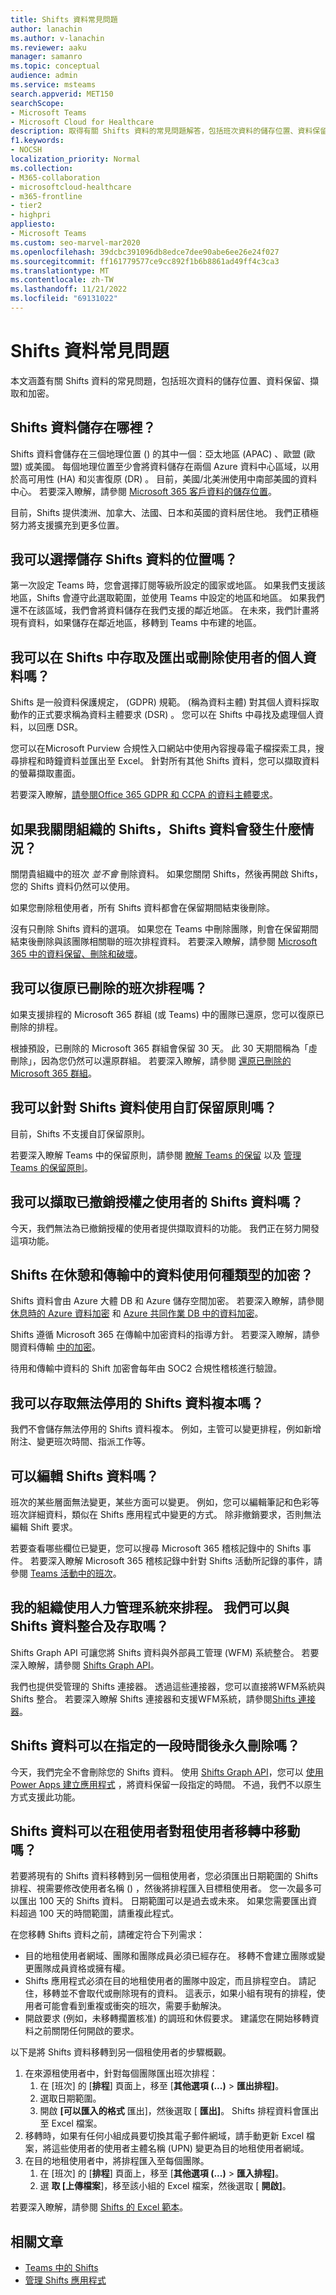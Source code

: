 ```yaml
---
title: Shifts 資料常見問題
author: lanachin
ms.author: v-lanachin
ms.reviewer: aaku
manager: samanro
ms.topic: conceptual
audience: admin
ms.service: msteams
search.appverid: MET150
searchScope:
- Microsoft Teams
- Microsoft Cloud for Healthcare
description: 取得有關 Shifts 資料的常見問題解答，包括班次資料的儲存位置、資料保留、擷取和加密。
f1.keywords:
- NOCSH
localization_priority: Normal
ms.collection:
- M365-collaboration
- microsoftcloud-healthcare
- m365-frontline
- tier2
- highpri
appliesto:
- Microsoft Teams
ms.custom: seo-marvel-mar2020
ms.openlocfilehash: 39dcbc391096db8edce7dee90abe6ee26e24f027
ms.sourcegitcommit: ff161779577ce9cc892f1b6b8861ad49ff4c3ca3
ms.translationtype: MT
ms.contentlocale: zh-TW
ms.lasthandoff: 11/21/2022
ms.locfileid: "69131022"
---
```

# <a name="shifts-data-faq"></a>Shifts 資料常見問題

本文涵蓋有關 Shifts 資料的常見問題，包括班次資料的儲存位置、資料保留、擷取和加密。

## <a name="where-is-shifts-data-stored"></a>Shifts 資料儲存在哪裡？

Shifts 資料會儲存在三個地理位置 () 的其中一個：亞太地區 (APAC) 、歐盟 (歐盟) 或美國。 每個地理位置至少會將資料儲存在兩個 Azure 資料中心區域，以用於高可用性 (HA) 和災害復原 (DR) 。 目前，美國/北美洲使用中南部美國的資料中心。 若要深入瞭解，請參閱 [Microsoft 365 客戶資料的儲存位置](/microsoft-365/enterprise/o365-data-locations)。

目前，Shifts 提供澳洲、加拿大、法國、日本和英國的資料居住地。 我們正積極努力將支援擴充到更多位置。

## <a name="can-i-choose-where-shifts-data-is-stored"></a>我可以選擇儲存 Shifts 資料的位置嗎？

第一次設定 Teams 時，您會選擇訂閱等級所設定的國家或地區。 如果我們支援該地區，Shifts 會遵守此選取範圍，並使用 Teams 中設定的地區和地區。 如果我們還不在該區域，我們會將資料儲存在我們支援的鄰近地區。 在未來，我們計畫將現有資料，如果儲存在鄰近地區，移轉到 Teams 中布建的地區。

## <a name="can-i-access-and-export-or-delete-a-users-personal-data-in-shifts"></a>我可以在 Shifts 中存取及匯出或刪除使用者的個人資料嗎？

Shifts 是一般資料保護規定， (GDPR) 規範。  (稱為資料主體) 對其個人資料採取動作的正式要求稱為資料主體要求 (DSR) 。 您可以在 Shifts 中尋找及處理個人資料，以回應 DSR。

您可以在Microsoft Purview 合規性入口網站中使用內容搜尋電子檔探索工具，搜尋排程和時鐘資料並匯出至 Excel。 針對所有其他 Shifts 資料，您可以擷取資料的螢幕擷取畫面。

若要深入瞭解，[請參閱Office 365 GDPR 和 CCPA 的資料主體要求](/microsoft-365/compliance/gdpr-dsr-office365)。

## <a name="what-happens-to-shifts-data-if-i-turn-off-shifts-for-my-organization"></a>如果我關閉組織的 Shifts，Shifts 資料會發生什麼情況？

關閉貴組織中的班次 *並不會* 刪除資料。 如果您關閉 Shifts，然後再開啟 Shifts，您的 Shifts 資料仍然可以使用。

如果您刪除租使用者，所有 Shifts 資料都會在保留期間結束後刪除。

沒有只刪除 Shifts 資料的選項。 如果您在 Teams 中刪除團隊，則會在保留期間結束後刪除與該團隊相關聯的班次排程資料。 若要深入瞭解，請參閱 [Microsoft 365 中的資料保留、刪除和破壞](/compliance/assurance/assurance-data-retention-deletion-and-destruction-overview)。

## <a name="can-i-recover-a-shifts-schedule-that-was-deleted"></a>我可以復原已刪除的班次排程嗎？

如果支援排程的 Microsoft 365 群組 (或 Teams) 中的團隊已還原，您可以復原已刪除的排程。

根據預設，已刪除的 Microsoft 365 群組會保留 30 天。 此 30 天期間稱為「虛刪除」，因為您仍然可以還原群組。 若要深入瞭解，請參閱 [還原已刪除的 Microsoft 365 群組](/microsoft-365/admin/create-groups/restore-deleted-group?tabs=admin-center)。

## <a name="can-i-use-custom-retention-policies-for-shifts-data"></a>我可以針對 Shifts 資料使用自訂保留原則嗎？

目前，Shifts 不支援自訂保留原則。

若要深入瞭解 Teams 中的保留原則，請參閱 [瞭解 Teams 的保留](/microsoft-365/compliance/retention-policies-teams) 以及 [管理 Teams 的保留原則](../../retention-policies.md)。

## <a name="can-i-retrieve-shifts-data-for-a-user-whose-license-was-revoked"></a>我可以擷取已撤銷授權之使用者的 Shifts 資料嗎？

今天，我們無法為已撤銷授權的使用者提供擷取資料的功能。 我們正在努力開發這項功能。

## <a name="what-type-of-encryption-does-shifts-use-for-data-at-rest-and-in-transit"></a>Shifts 在休憩和傳輸中的資料使用何種類型的加密？

Shifts 資料會由 Azure 大體 DB 和 Azure 儲存空間加密。 若要深入瞭解，請參閱 [休息時的 Azure 資料加密](/azure/security/fundamentals/encryption-atrest) 和 [Azure 共同作業 DB 中的資料加密](/azure/cosmos-db/database-encryption-at-rest)。

Shifts 遵循 Microsoft 365 在傳輸中加密資料的指導方針。 若要深入瞭解，請參閱資料傳輸 [中的加密](/compliance/assurance/assurance-encryption-in-transit)。

待用和傳輸中資料的 Shift 加密會每年由 SOC2 合規性稽核進行驗證。

## <a name="can-i-access-immutable-copies-of-shifts-data"></a>我可以存取無法停用的 Shifts 資料複本嗎？

我們不會儲存無法停用的 Shifts 資料複本。 例如，主管可以變更排程，例如新增附注、變更班次時間、指派工作等。

## <a name="can-shifts-data-be-edited"></a>可以編輯 Shifts 資料嗎？

班次的某些層面無法變更，某些方面可以變更。 例如，您可以編輯筆記和色彩等班次詳細資料，類似在 Shifts 應用程式中變更的方式。 除非撤銷要求，否則無法編輯 Shift 要求。

若要查看哪些欄位已變更，您可以搜尋 Microsoft 365 稽核記錄中的 Shifts 事件。 若要深入瞭解 Microsoft 365 稽核記錄中針對 Shifts 活動所記錄的事件，請參閱 [Teams 活動中的班次](../../audit-log-events.md#shifts-in-teams-activities)。

## <a name="my-organization-uses-a-workforce-management-system-for-scheduling-can-we-integrate-with-and-access-shifts-data"></a>我的組織使用人力管理系統來排程。 我們可以與 Shifts 資料整合及存取嗎？

Shifts Graph API 可讓您將 Shifts 資料與外部員工管理 (WFM) 系統整合。 若要深入瞭解，請參閱 [Shifts Graph API](/graph/api/resources/shift)。

我們也提供受管理的 Shifts 連接器。 透過這些連接器，您可以直接將WFM系統與 Shifts 整合。 若要深入瞭解 Shifts 連接器和支援WFM系統，請參閱[Shifts 連接器](/microsoft-365/frontline/shifts-connectors)。

## <a name="can-shifts-data-be-deleted-permanently-after-a-specified-period-of-time"></a>Shifts 資料可以在指定的一段時間後永久刪除嗎？

今天，我們完全不會刪除您的 Shifts 資料。 使用 [Shifts Graph API](/graph/api/resources/shift)，您可以 [使用 Power Apps 建立應用程式](/powerapps/maker/) ，將資料保留一段指定的時間。 不過，我們不以原生方式支援此功能。

## <a name="can-shifts-data-be-moved-in-a-tenant-to-tenant-migration"></a>Shifts 資料可以在租使用者對租使用者移轉中移動嗎？

若要將現有的 Shifts 資料移轉到另一個租使用者，您必須匯出日期範圍的 Shifts 排程、視需要修改使用者名稱 () ，然後將排程匯入目標租使用者。 您一次最多可以匯出 100 天的 Shifts 資料。 日期範圍可以是過去或未來。 如果您需要匯出資料超過 100 天的時間範圍，請重複此程式。

在您移轉 Shifts 資料之前，請確定符合下列需求：

- 目的地租使用者網域、團隊和團隊成員必須已經存在。 移轉不會建立團隊或變更團隊成員資格或擁有權。
- Shifts 應用程式必須在目的地租使用者的團隊中設定，而且排程空白。 請記住，移轉並不會取代或刪除現有的資料。 這表示，如果小組有現有的排程，使用者可能會看到重複或衝突的班次，需要手動解決。
- 開啟要求 (例如，未移轉擱置核准) 的調班和休假要求。 建議您在開始移轉資料之前關閉任何開啟的要求。

以下是將 Shifts 資料移轉到另一個租使用者的步驟概觀。

1. 在來源租使用者中，針對每個團隊匯出班次排程：
    1. 在 [班次] 的 [**排程**] 頁面上，移至 [**其他選項 (...)**  >  **匯出排程]**。
    1. 選取日期範圍。
    1. 開啟 **[可以匯入的格式** 匯出]，然後選取 [ **匯出]**。 Shifts 排程資料會匯出至 Excel 檔案。
1. 移轉時，如果有任何小組成員要切換其電子郵件網域，請手動更新 Excel 檔案，將這些使用者的使用者主體名稱 (UPN) 變更為目的地租使用者網域。
1. 在目的地租使用者中，將排程匯入至每個團隊。
    1. 在 [班次] 的 [**排程**] 頁面上，移至 [**其他選項 (...)**  >  **匯入排程]**。
    1. 選 **取 [上傳檔案**]，移至該小組的 Excel 檔案，然後選取 [ **開啟]**。

若要深入瞭解，請參閱 [Shifts 的 Excel 範本](https://support.microsoft.com/office/the-excel-template-for-shifts-6fc6a206-e7cc-4907-87b8-a296bae84ce3)。

## <a name="related-articles"></a>相關文章

- [Teams 中的 Shifts](../shifts-for-teams-landing-page.md)
- [管理 Shifts 應用程式](manage-the-shifts-app-for-your-organization-in-teams.md)
